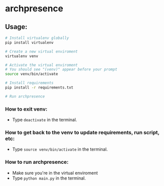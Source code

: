 # archpresence

## Usage:
```sh
# Install virtualenv globally
pip install virtualenv

# Create a new virtual enviroment
virtualenv venv

# Activate the virtual enviroment
# You should see "(venv)" appear before your prompt
source venv/bin/activate

# Install requirements
pip install -r requirements.txt

# Run archpresence

```

### How to exit venv:
- Type `deactivate` in the terminal.

### How to get back to the venv to update requirements, run script, etc:
- Type `source venv/bin/activate` in the terminal.

### How to run archpresence:
- Make sure you're in the virtual enviroment
- Type `python main.py` in the terminal.
